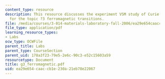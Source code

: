 ```yaml
---
content_type: resource
description: This resource discusses the experiment VSM study of Curie temperatures
  for the topic ?3 ferromagnetic transitions.
file: /media/courses/3-014-materials-laboratory-fall-2006/ea29e654caaccb1e230a21eb78e22067_g3_ferromagnetic.pdf
file_type: application/pdf
learning_resource_types:
- Labs
ocw_type: OCWFile
parent_title: Labs
parent_type: CourseSection
parent_uid: 178a3f23-79e5-2e6c-90c3-e52c15603a59
resourcetype: Document
title: g3_ferromagnetic.pdf
uid: ea29e654-caac-cb1e-230a-21eb78e22067
---
```

